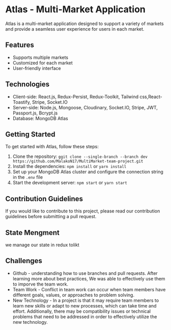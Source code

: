 # Atlas - Multi-Market Application
Atlas is a multi-market application designed to support a variety of markets and provide a seamless user experience for users in each market.
## Features
- Supports multiple markets
- Customized for each market
- User-friendly interface
## Technologies
- Client-side: React.js, Redux-Persist, Redux-Toolkit, Tailwind css,React-Toastify, Stripe, Socket.IO
- Server-side: Node.js, Mongoose, Cloudinary, Socket.IO, Stripe, JWT, Passport.js, Bcrypt.js
- Database: MongoDB Atlas
## Getting Started
To get started with Atlas, follow these steps:
1. Clone the repository: `ggit clone --single-branch --branch dev https://github.com/MalakoN17/MultiMarket-team-project.git`
2. Install the dependencies: `npm install` or `yarn install`
3. Set up your MongoDB Atlas cluster and configure the connection string in the `.env` file
4. Start the development server: `npm start` or `yarn start`
## Contribution Guidelines
If you would like to contribute to this project, please read our contribution guidelines before submitting a pull request.
## State Mengment 
we manage our state in redux tolikt 
## Challenges
- Github - understanding how to use branches and pull requests. After learning more about best practices, We was able to effectively use them to imporve the team work.
- Team Work - Conflict in team work can occur when team members have different goals, values, or approaches to problem solving.
- New Technology - In a project is that it may require team members to learn new skills or adapt to new processes, which can take time and effort. Additionally, there may be compatibility issues or technical problems that need to be addressed in order to effectively utilize the new technology.
